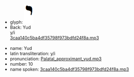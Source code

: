 - glyph: ![e355e1f6900debe10b910d0ee5ed3383.png](20.png)
- Back: Yud<br />y/i<br />[3caa140c5ba4df35798f973bdfd24f8a.mp3](93.mp3)<br /><br />
- name: Yud<br />
- latin transliteration: y/i<br />
- pronunciation: [Palatal_approximant_yud.mp3](77.mp3)
- number: 10<br />
- name spoken: [3caa140c5ba4df35798f973bdfd24f8a.mp3](93.mp3)<br />